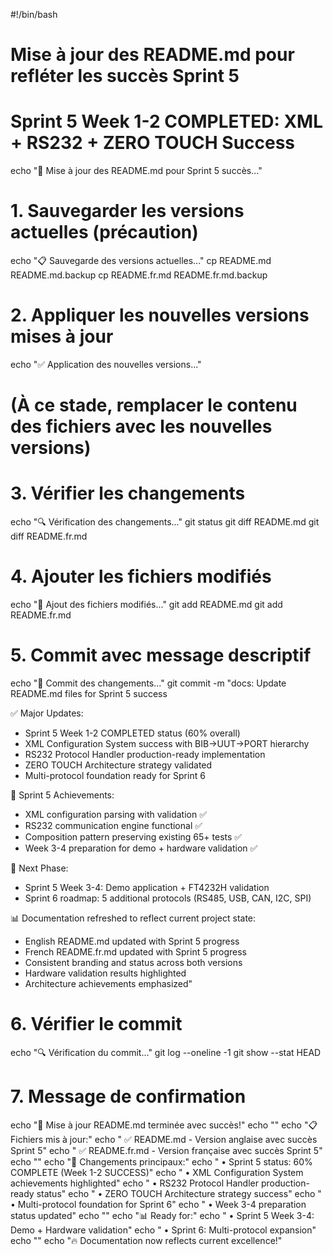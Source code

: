 #!/bin/bash

# Mise à jour des README.md pour refléter les succès Sprint 5
# Sprint 5 Week 1-2 COMPLETED: XML + RS232 + ZERO TOUCH Success

echo "🚀 Mise à jour des README.md pour Sprint 5 succès..."

# 1. Sauvegarder les versions actuelles (précaution)
echo "📋 Sauvegarde des versions actuelles..."
cp README.md README.md.backup
cp README.fr.md README.fr.md.backup

# 2. Appliquer les nouvelles versions mises à jour
echo "✅ Application des nouvelles versions..."
# (À ce stade, remplacer le contenu des fichiers avec les nouvelles versions)

# 3. Vérifier les changements
echo "🔍 Vérification des changements..."
git status
git diff README.md
git diff README.fr.md

# 4. Ajouter les fichiers modifiés
echo "📂 Ajout des fichiers modifiés..."
git add README.md
git add README.fr.md

# 5. Commit avec message descriptif
echo "💾 Commit des changements..."
git commit -m "docs: Update README.md files for Sprint 5 success

✅ Major Updates:
- Sprint 5 Week 1-2 COMPLETED status (60% overall)
- XML Configuration System success with BIB→UUT→PORT hierarchy
- RS232 Protocol Handler production-ready implementation
- ZERO TOUCH Architecture strategy validated
- Multi-protocol foundation ready for Sprint 6

🎯 Sprint 5 Achievements:
- XML configuration parsing with validation ✅
- RS232 communication engine functional ✅
- Composition pattern preserving existing 65+ tests ✅
- Week 3-4 preparation for demo + hardware validation ✅

🚀 Next Phase:
- Sprint 5 Week 3-4: Demo application + FT4232H validation
- Sprint 6 roadmap: 5 additional protocols (RS485, USB, CAN, I2C, SPI)

📊 Documentation refreshed to reflect current project state:
- English README.md updated with Sprint 5 progress
- French README.fr.md updated with Sprint 5 progress
- Consistent branding and status across both versions
- Hardware validation results highlighted
- Architecture achievements emphasized"

# 6. Vérifier le commit
echo "🔍 Vérification du commit..."
git log --oneline -1
git show --stat HEAD

# 7. Message de confirmation
echo "🎉 Mise à jour README.md terminée avec succès!"
echo ""
echo "📋 Fichiers mis à jour:"
echo "   ✅ README.md - Version anglaise avec succès Sprint 5"
echo "   ✅ README.fr.md - Version française avec succès Sprint 5"
echo ""
echo "🚀 Changements principaux:"
echo "   • Sprint 5 status: 60% COMPLETE (Week 1-2 SUCCESS)"
echo "   • XML Configuration System achievements highlighted"
echo "   • RS232 Protocol Handler production-ready status"
echo "   • ZERO TOUCH Architecture strategy success"
echo "   • Multi-protocol foundation for Sprint 6"
echo "   • Week 3-4 preparation status updated"
echo ""
echo "📊 Ready for:"
echo "   • Sprint 5 Week 3-4: Demo + Hardware validation"
echo "   • Sprint 6: Multi-protocol expansion"
echo ""
echo "🔥 Documentation now reflects current excellence!"